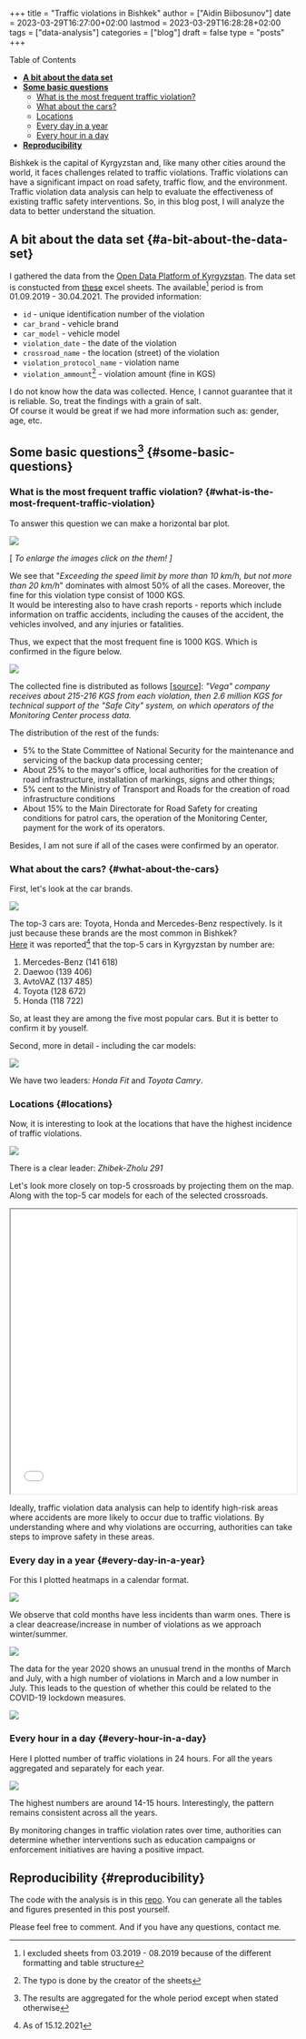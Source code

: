 +++
title = "Traffic violations in Bishkek"
author = ["Aidin Biibosunov"]
date = 2023-03-29T16:27:00+02:00
lastmod = 2023-03-29T16:28:28+02:00
tags = ["data-analysis"]
categories = ["blog"]
draft = false
type = "posts"
+++

<div class="ox-hugo-toc toc">
<div></div>

<div class="heading">Table of Contents</div>

- [**A bit about the data set**](#a-bit-about-the-data-set)
- [**Some basic questions**](#some-basic-questions)
    - [What is the most frequent traffic violation?](#what-is-the-most-frequent-traffic-violation)
    - [What about the cars?](#what-about-the-cars)
    - [Locations](#locations)
    - [Every day in a year](#every-day-in-a-year)
    - [Every hour in a day](#every-hour-in-a-day)
- [**Reproducibility**](#reproducibility)

</div>
<!--endtoc-->

Bishkek is the capital of Kyrgyzstan and, like many other cities around the world, it faces challenges related to traffic violations. Traffic violations can have a significant impact on road safety, traffic flow, and the environment. <br />
Traffic violation data analysis can help to evaluate the effectiveness of existing traffic safety interventions. So, in this blog post, I will analyze the data to better understand the situation.


## **A bit about the data set** {#a-bit-about-the-data-set}

I gathered the data from the [Open Data Platform of Kyrgyzstan](https://data.gov.kg/en/). The data set is constucted from [these](https://data.gov.kg/dataset/peectp-hapywehnn-npoekta-be3onachbin-ropod) excel sheets. The available[^fn:1] period is from 01.09.2019 - 30.04.2021. The provided information:

-   `id` - unique identification number of the violation
-   `car_brand` - vehicle brand
-   `car_model` - vehicle model
-   `violation_date` - the date of the violation
-   `crossroad_name` - the location (street) of the violation
-   `violation_protocol_name` - violation name
-   `violation_ammount`[^fn:2] - violation amount (fine in KGS)

I do not know how the data was collected. Hence, I cannot guarantee that it is reliable. So, treat the findings with a grain of salt. <br />
Of course it would be great if we had more information such as: gender, age, etc.


## **Some basic questions**[^fn:3] {#some-basic-questions}


### What is the most frequent traffic violation? {#what-is-the-most-frequent-traffic-violation}

To answer this question we can make a horizontal bar plot.

![](/images/traffic_violation_files/violation_counts.png "")

[ _To enlarge the images click on the them! ]_

We see that "_Exceeding the speed limit by more than 10 km/h, but not more than 20 km/h_" dominates with almost 50% of all the cases. Moreover, the fine for this violation type consist of 1000 KGS. <br />
It would be interesting also to have crash reports -  reports which include information on traffic accidents, including the causes of the accident, the vehicles involved, and any injuries or fatalities.

Thus, we expect that the most frequent fine is 1000 KGS. Which is confirmed in the figure below.

![](/images/traffic_violation_files/fine_counts.png "")

The collected fine is distributed as follows [[source](https://ru.sputnik.kg/20211007/bezopasnyj-gorod-dengi-raspredelenie-skhema-1054145313.html)]: _"Vega" company receives about 215-216 KGS from each violation, then 2.6 million KGS for technical support of the "Safe City" system, on which operators of the Monitoring Center process data._

The distribution of the rest of the funds:

-   5% to the State Committee of National Security for the maintenance and servicing of the backup data processing center;
-   About 25% to the mayor's office, local authorities for the creation of road infrastructure, installation of markings, signs and other things;
-   5% cent to the Ministry of Transport and Roads for the creation of road infrastructure conditions
-   About 15% to the Main Directorate for Road Safety for creating conditions for patrol cars, the operation of the Monitoring Center, payment for the work of its operators.

Besides, I am not sure if all of the cases were confirmed by an operator.


### What about the cars? {#what-about-the-cars}

First, let's look at the car brands.

![](/images/traffic_violation_files/top20_car_brands.png "")

The top-3 cars are: Toyota, Honda and Mercedes-Benz respectively.
Is it just because these brands are the most common in Bishkek? <br />
[Here](https://ru.sputnik.kg/20211126/kyrgyzstan-avtomobil-top-rejting-1054743470.html) it was reported[^fn:4] that the top-5 cars in Kyrgyzstan by number are:

1.  Mercedes-Benz (141 618)
2.  Daewoo (139 406)
3.  AvtoVAZ (137 485)
4.  Toyota (128 672)
5.  Honda (118 722)

So, at least they are among the five most popular cars. But it is better to confirm it by youself.

Second, more in detail - including the car models:

![](/images/traffic_violation_files/top20_cars.png "")

We have two leaders: _Honda Fit_ and _Toyota Camry_.


### Locations {#locations}

Now, it is interesting to look at the locations that have the highest incidence of traffic violations.

![](/images/traffic_violation_files/top20_crossroads.png "")

There is a clear leader: _Zhibek-Zholu 291_

Let's look more closely on top-5 crossroads by projecting them on the map. Along with the top-5 car models for each of the selected crossroads.

<iframe src="/images/traffic_violation_files/street_interactive_map.html" width="100%" height="500"></iframe>

Ideally, traffic violation data analysis can help to identify high-risk areas where accidents are more likely to occur due to traffic violations. By understanding where and why violations are occurring, authorities can take steps to improve safety in these areas.


### Every day in a year {#every-day-in-a-year}

For this I plotted heatmaps in a calendar format.

![](/images/traffic_violation_files/heatmap_by_year_2019.png "")

We observe that cold months have less incidents than warm ones. There is a clear deacrease/increase in number of violations as we approach winter/summer.

![](/images/traffic_violation_files/heatmap_by_year_2020.png "")

The data for the year 2020 shows an unusual trend in the months of March and July, with a high number of violations in March and a low number in July. This leads to the question of whether this could be related to the COVID-19 lockdown measures.

![](/images/traffic_violation_files/heatmap_by_year_2021.png "")


### Every hour in a day {#every-hour-in-a-day}

Here I plotted number of traffic violations in 24 hours. For all the years aggregated and separately for each year.

![](/images/traffic_violation_files/viol_24h_combined.png "")

The highest numbers are around 14-15 hours. Interestingly, the pattern remains consistent across all the years.

By monitoring changes in traffic violation rates over time, authorities can determine whether interventions such as education campaigns or enforcement initiatives are having a positive impact.


## **Reproducibility** {#reproducibility}

The code with the analysis is in this [repo](https://github.com/aidinbii/traffic%5Fviolation%5FKG/tree/master). You can generate all the tables and figures presented in this post yourself.

Please feel free to comment. And if you have any questions, contact me.

[^fn:1]: I excluded sheets from 03.2019 - 08.2019 because of the different formatting and table structure
[^fn:2]: The typo is done by the creator of the sheets
[^fn:3]: The results are aggregated for the whole period except when stated otherwise
[^fn:4]: As of 15.12.2021